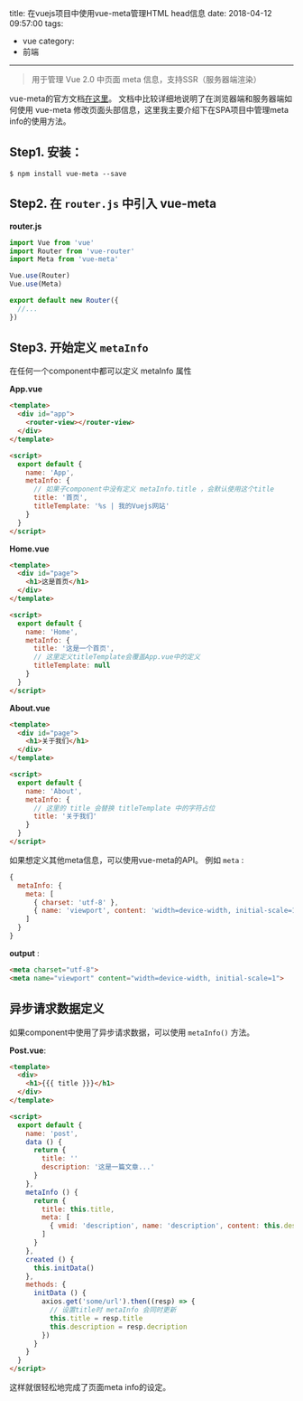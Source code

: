 title: 在vuejs项目中使用vue-meta管理HTML head信息
date: 2018-04-12 09:57:00
tags: 
- vue
category:
- 前端
---

> 用于管理 Vue 2.0 中页面 meta 信息，支持SSR（服务器端渲染）

vue-meta的官方文档[在这里](https://github.com/declandewet/vue-meta)。
文档中比较详细地说明了在浏览器端和服务器端如何使用 vue-meta 修改页面头部信息，这里我主要介绍下在SPA项目中管理meta info的使用方法。

## Step1. 安装：
```
$ npm install vue-meta --save
```

<!-- more -->

## Step2. 在 `router.js` 中引入 vue-meta
**router.js**
```javascript
import Vue from 'vue'
import Router from 'vue-router'
import Meta from 'vue-meta'

Vue.use(Router)
Vue.use(Meta)

export default new Router({
  //...
})
```

## Step3. 开始定义 `metaInfo`
在任何一个component中都可以定义 metaInfo 属性

**App.vue**
```html
<template>
  <div id="app">
    <router-view></router-view>
  </div>
</template>

<script>
  export default {
    name: 'App',
    metaInfo: {
      // 如果子component中没有定义 metaInfo.title ，会默认使用这个title
      title: '首页',
      titleTemplate: '%s | 我的Vuejs网站'
    }
  }
</script>
```

**Home.vue**
```html
<template>
  <div id="page">
    <h1>这是首页</h1>
  </div>
</template>

<script>
  export default {
    name: 'Home',
    metaInfo: {
      title: '这是一个首页',
      // 这里定义titleTemplate会覆盖App.vue中的定义
      titleTemplate: null
    }
  }
</script>
```
**About.vue**
```html
<template>
  <div id="page">
    <h1>关于我们</h1>
  </div>
</template>

<script>
  export default {
    name: 'About',
    metaInfo: {
      // 这里的 title 会替换 titleTemplate 中的字符占位
      title: '关于我们'
    }
  }
</script>
```

如果想定义其他meta信息，可以使用vue-meta的API。
例如 `meta` :

```javascript
{
  metaInfo: {
    meta: [
      { charset: 'utf-8' },
      { name: 'viewport', content: 'width=device-width, initial-scale=1' }
    ]
  }
}
```
**output** :
```html
<meta charset="utf-8">
<meta name="viewport" content="width=device-width, initial-scale=1">
```

## 异步请求数据定义
如果component中使用了异步请求数据，可以使用 `metaInfo()` 方法。

**Post.vue**:
```html
<template>
  <div>
    <h1>{{{ title }}}</h1>
  </div>
</template>

<script>
  export default {
    name: 'post',
    data () {
      return {
        title: ''
        description: '这是一篇文章...'
      }
    },
    metaInfo () {
      return {
        title: this.title,
        meta: [
          { vmid: 'description', name: 'description', content: this.description }
        ]
      }
    },
    created () {
      this.initData()
    },
    methods: {
      initData () {
        axios.get('some/url').then((resp) => {
          // 设置title时 metaInfo 会同时更新
          this.title = resp.title
          this.description = resp.decription
        })
      }
    }
  }
</script>
```
这样就很轻松地完成了页面meta info的设定。
